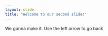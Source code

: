 ```yaml
---
layout: slide
title: "Welcome to our second slide!"
---
```

We gonna make it.
Use the left arrow to go back